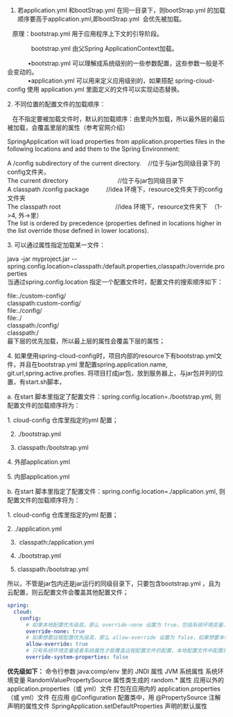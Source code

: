 1. 若application.yml 和bootStrap.yml 在同一目录下，则bootStrap.yml 的加载顺序要高于application.yml,即bootStrap.yml  会优先被加载。

   原理：bootstrap.yml 用于应用程序上下文的引导阶段。

              bootstrap.yml 由父Spring ApplicationContext加载。

            •bootstrap.yml 可以理解成系统级别的一些参数配置，这些参数一般是不会变动的。  
            •application.yml 可以用来定义应用级别的，如果搭配 spring-cloud-config 使用 application.yml 里面定义的文件可以实现动态替换。

2. 不同位置的配置文件的加载顺序：

   在不指定要被加载文件时，默认的加载顺序：由里向外加载，所以最外层的最后被加载，会覆盖里层的属性（参考官网介绍）

SpringApplication will load properties from application.properties files in the following locations and add them to the Spring Environment: 

A /config subdirectory of the current directory.    //位于与jar包同级目录下的config文件夹，  
The current directory                             //位于与jar包同级目录下  
A classpath /config package          //idea 环境下，resource文件夹下的config文件夹  
The classpath root                                //idea 环境下，resource文件夹下  （1->4, 外->里）  
The list is ordered by precedence (properties defined in locations higher in the list override those defined in lower locations).

3. 可以通过属性指定加载某一文件：

java -jar myproject.jar --spring.config.location=classpath:/default.properties,classpath:/override.properties  
当通过spring.config.location 指定一个配置文件时，配置文件的搜索顺序如下：

file:./custom-config/  
classpath:custom-config/  
file:./config/  
file:./  
classpath:/config/  
classpath:/  
最下层的优先加载，所以最上层的属性会覆盖下层的属性；

4. 如果使用spring-cloud-config时，项目内部的resource下有bootstrap.yml文件，并且在bootstrap.yml 里配置spring.application.name, git.url,spring.active.profies. 将项目打成jar包，放到服务器上，与jar包并列的位置，有start.sh脚本， 

a. 在start 脚本里指定了配置文件：spring.config.location=./bootstrap.yml, 则配置文件的加载顺序将为：

1. cloud-config 仓库里指定的yml 配置；

2. ./bootstrap.yml

3. classpath:/bootstrap.yml

4. 外部application.yml

5. 内部application.yml

b. 在start 脚本里指定了配置文件：spring.config.location=./application.yml, 则配置文件的加载顺序将为：

1. cloud-config 仓库里指定的yml 配置；

2. ./application.yml

3.  classpath:/application.yml

4. ./bootstrap.yml

5. classpath:/bootstrap.yml

所以，不管是jar包内还是jar运行的同级目录下，只要包含bootstrap.yml ，且为云配置，则云配置文件会覆盖其他配置文件；

```yml
spring:
  cloud:
    config:
      # 如果本地配置优先级高，那么 override-none 设置为 true，包括系统环境变量、本地配置文件等配置
      override-none: true
      # 如果想要远程配置优先级高，那么 allow-override 设置为 false，如果想要本地配置优先级高那么 allow-override 设置为 true
      allow-override: true
      # 只有系统环境变量或者系统属性才能覆盖远程配置文件的配置，本地配置文件中配置优先级低于远程配置；注意本地配置文件不是系统属性
      override-system-properties: false
```

**优先级如下：**
命令行参数
java:comp/env 里的 JNDI 属性
JVM 系统属性
系统环境变量
RandomValuePropertySource 属性类生成的 random.* 属性
应用以外的 application.properties（或 yml）文件
打包在应用内的 application.properties（或 yml）文件
在应用 @Configuration 配置类中，用 @PropertySource 注解声明的属性文件
SpringApplication.setDefaultProperties 声明的默认属性
